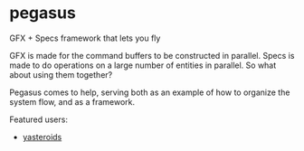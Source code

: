 # pegasus
GFX + Specs framework that lets you fly

GFX is made for the command buffers to be constructed in parallel.
Specs is made to do operations on a large number of entities in parallel.
So what about using them together?

Pegasus comes to help, serving both as an example of how to organize the system flow, and as a framework.

Featured users:
 - [yasteroids](https://github.com/kvark/yasteroids)
